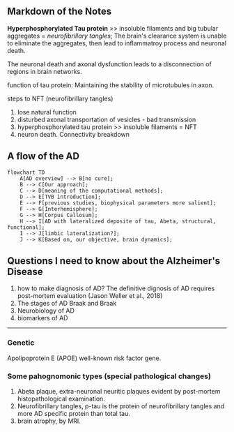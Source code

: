 ## Markdown of the Notes

**Hyperphosphorylated Tau protein** >> insoluble filaments and big tubular aggregates = *neurofibrillary tangles*;
The brain's clearance system is unable to eliminate the aggregates, then lead to inflammatroy process and neuronal death.

The neuronal death and axonal dysfunction leads to a disconnection of regions in brain networks.

function of tau protein: Maintaining the stability of microtubules in axon.

steps to NFT (neurofibrillary tangles)
1. lose natural function
2. disturbed axonal transportation of vesicles - bad transmission
3. hyperphosphorylated tau protein >> insoluble filaments = NFT
4. neuron death. Connectivity breakdown


## A flow of the AD
```mermaid
flowchart TD
	A[AD overview] --> B[no cure];
	B --> C[Our approach];
	C --> D[meaning of the computational methods];
	D --> E[TVB introduction];
	E --> F[previous studies, biophysical parameters more salient];
	F --> G[Interhemisphere];
	G --> H[Corpus Callosum];
	H --> I[AD with lateralized deposite of tau, Abeta, structural, functional];
	I --> J[limbic lateralization?];
	J --> K[Based on, our objective, brain dynamics];
```

## Questions I need to know about the Alzheimer's Disease

1. how to make diagnosis of AD?
	The definitive dignosis of AD requires post-mortem evaluation (Jason Weller et al., 2018)
2. The stages of AD
	Braak and Braak
3. Neurobiology of AD
4. biomarkers of AD




---------------------
### Genetic
Apolipoprotein E (APOE) well-known risk factor gene.


### Some pahognomonic types (special pathological changes)
1. Abeta plaque, extra-neuronal neuritic plaques evident by post-mortem histopathological examination.
2. Neurofibrillary tangles, p-tau is the protein of neurofibrillary tangles and more AD specific protein than total tau. 
3. brain atrophy, by MRI.







